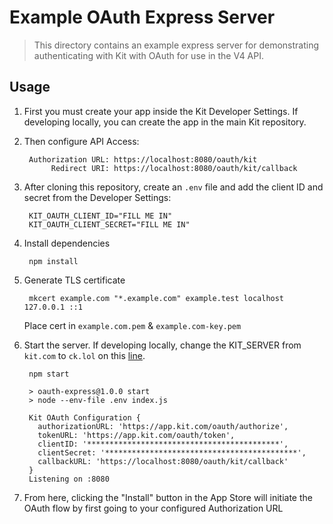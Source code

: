 # Example OAuth Express Server

> This directory contains an example express server for demonstrating authenticating with Kit with OAuth for use in the V4 API.

## Usage

1. First you must create your app inside the Kit Developer Settings. If developing locally, you can create the app in the main Kit repository.

2. Then configure API Access:

        Authorization URL: https://localhost:8080/oauth/kit
             Redirect URI: https://localhost:8080/oauth/kit/callback

3. After cloning this repository, create an `.env` file and add the client ID and secret from the Developer Settings:

        KIT_OAUTH_CLIENT_ID="FILL ME IN"
        KIT_OAUTH_CLIENT_SECRET="FILL ME IN"

4. Install dependencies

        npm install

5. Generate TLS certificate

        mkcert example.com "*.example.com" example.test localhost 127.0.0.1 ::1

    Place cert in `example.com.pem` & `example.com-key.pem`

6. Start the server. If developing locally, change the KIT_SERVER from `kit.com` to `ck.lol` on this [line](https://github.com/Kit/app-demos/blob/0c86c93c34bf5c7b47bb170b6a12dbda31d88e6f/oauth-express/kit-oauth.js#L4).

        npm start

        > oauth-express@1.0.0 start
        > node --env-file .env index.js

        Kit OAuth Configuration {
          authorizationURL: 'https://app.kit.com/oauth/authorize',
          tokenURL: 'https://app.kit.com/oauth/token',
          clientID: '*******************************************',
          clientSecret: '*******************************************',
          callbackURL: 'https://localhost:8080/oauth/kit/callback'
        }
        Listening on :8080

7. From here, clicking the "Install" button in the App Store will initiate the OAuth flow by first going to your configured Authorization URL
